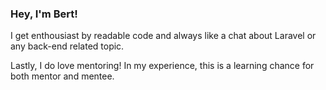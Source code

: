 ### Hey, I'm Bert!

I get enthousiast by readable code and always like a chat about Laravel or any back-end related topic.

Lastly, I do love mentoring! In my experience, this is a learning chance for both mentor and mentee.
